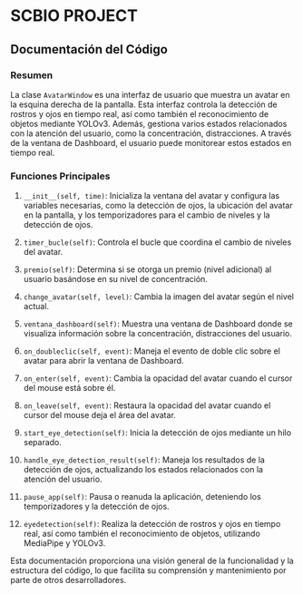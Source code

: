 # SCBIO PROJECT
## Documentación del Código

### Resumen
La clase `AvatarWindow` es una interfaz de usuario que muestra un avatar en la esquina derecha de la pantalla. Esta interfaz controla la detección de rostros y ojos en tiempo real, así como también el reconocimiento de objetos mediante YOLOv3. Además, gestiona varios estados relacionados con la atención del usuario, como la concentración, distracciones. A través de la ventana de Dashboard, el usuario puede monitorear estos estados en tiempo real.

### Funciones Principales

1. `__init__(self, time)`: Inicializa la ventana del avatar y configura las variables necesarias, como la detección de ojos, la ubicación del avatar en la pantalla, y los temporizadores para el cambio de niveles y la detección de ojos.

2. `timer_bucle(self)`: Controla el bucle que coordina el cambio de niveles del avatar.

3. `premio(self)`: Determina si se otorga un premio (nivel adicional) al usuario basándose en su nivel de concentración.

4. `change_avatar(self, level)`: Cambia la imagen del avatar según el nivel actual.

5. `ventana_dashboard(self)`: Muestra una ventana de Dashboard donde se visualiza información sobre la concentración, distracciones del usuario.

6. `on_doubleclic(self, event)`: Maneja el evento de doble clic sobre el avatar para abrir la ventana de Dashboard.

7. `on_enter(self, event)`: Cambia la opacidad del avatar cuando el cursor del mouse está sobre él.

8. `on_leave(self, event)`: Restaura la opacidad del avatar cuando el cursor del mouse deja el área del avatar.

9. `start_eye_detection(self)`: Inicia la detección de ojos mediante un hilo separado.

10. `handle_eye_detection_result(self)`: Maneja los resultados de la detección de ojos, actualizando los estados relacionados con la atención del usuario.

11. `pause_app(self)`: Pausa o reanuda la aplicación, deteniendo los temporizadores y la detección de ojos.

12. `eyedetection(self)`: Realiza la detección de rostros y ojos en tiempo real, así como también el reconocimiento de objetos, utilizando MediaPipe y YOLOv3.

Esta documentación proporciona una visión general de la funcionalidad y la estructura del código, lo que facilita su comprensión y mantenimiento por parte de otros desarrolladores.
